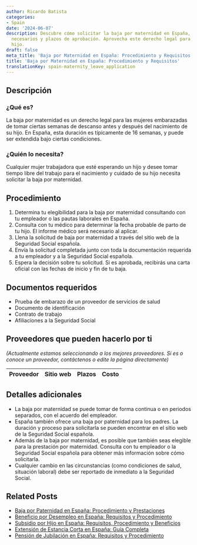 ```yaml
---
author: Ricardo Batista
categories:
- Spain
date: '2024-06-07'
description: Descubre cómo solicitar la baja por maternidad en España, los documentos
  necesarios y plazos de aprobación. Aprovecha este derecho legal para cuidar de tu
  hijo.
draft: false
meta_title: 'Baja por Maternidad en España: Procedimiento y Requisitos'
title: 'Baja por Maternidad en España: Procedimiento y Requisitos'
translationKey: spain-maternity_leave_application
---
```



## Descripción
### ¿Qué es?
La baja por maternidad es un derecho legal para las mujeres embarazadas de tomar ciertas semanas de descanso antes y después del nacimiento de su hijo. En España, esta duración es típicamente de 16 semanas, y puede ser extendida bajo ciertas condiciones.

### ¿Quién lo necesita?
Cualquier mujer trabajadora que esté esperando un hijo y desee tomar tiempo libre del trabajo para el nacimiento y cuidado de su hijo necesita solicitar la baja por maternidad.

## Procedimiento
1. Determina tu elegibilidad para la baja por maternidad consultando con tu empleador o las pautas laborales en España.
2. Consulta con tu médico para determinar la fecha probable de parto de tu hijo. El informe médico será necesario al aplicar.
3. Llena la solicitud de baja por maternidad a través del sitio web de la Seguridad Social española.
4. Envía la solicitud completada junto con toda la documentación requerida a tu empleador y a la Seguridad Social española.
5. Espera la decisión sobre tu solicitud. Si es aprobada, recibirás una carta oficial con las fechas de inicio y fin de tu baja.

## Documentos requeridos
- Prueba de embarazo de un proveedor de servicios de salud
- Documento de identificación
- Contrato de trabajo
- Afiliaciones a la Seguridad Social

## Proveedores que pueden hacerlo por ti

_(Actualmente estamos seleccionando a los mejores proveedores. Si es o conoce un proveedor, contáctenos o edite la página directamente)_

| Proveedor | Sitio web | Plazos | Costo |
| --------------- | --------------- | :-------------: | :-------------: |

## Detalles adicionales
- La baja por maternidad se puede tomar de forma continua o en periodos separados, con el acuerdo del empleador.
- España también ofrece una baja por paternidad para los padres. La duración y proceso para solicitarla se pueden encontrar en el sitio web de la Seguridad Social española.
- Además de la baja por maternidad, es posible que también seas elegible para la prestación por maternidad. Consulta con tu empleador o la Seguridad Social española para obtener más información sobre cómo solicitarla.
- Cualquier cambio en las circunstancias (como condiciones de salud, situación laboral) debe ser reportado de inmediato a la Seguridad Social.


## Related Posts

- [Baja por Paternidad en España: Procedimiento y Prestaciones](https://tramitit.com/es/guides/spain/solicitud_de_la_baja_por_paternidad/)
- [Beneficio por Desempleo en España: Requisitos y Procedimiento](https://tramitit.com/es/guides/spain/solicitud_de_prestacion_por_desempleo/)
- [Subsidio por Hijo en España: Requisitos, Procedimiento y Beneficios](https://tramitit.com/es/guides/spain/solicitar_prestaciones_por_hijo_a_cargo/)
- [Extensión de Estancia Corta en España: Guía Completa](https://tramitit.com/es/guides/spain/prórroga_de_estancia_de_corta_duración/)
- [Pensión de Jubilación en España: Requisitos y Procedimiento](https://tramitit.com/es/guides/spain/solicitud_de_pension_de_jubilacion/)